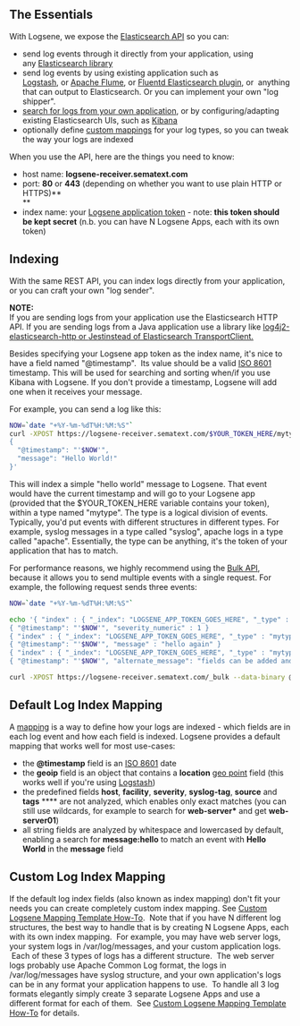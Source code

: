 ## The Essentials

With Logsene, we expose the [Elasticsearch API](http://www.elasticsearch.org/guide/reference/api/) so you can:

  - send log events through it directly from your application, using
    any [Elasticsearch library](http://www.elasticsearch.org/guide/en/elasticsearch/client/community/current/clients.html)
  - send log events by using existing application such as
    [Logstash](Logstash), or [Apache Flume](http://flume.apache.org/), or [Fluentd Elasticsearch plugin](https://github.com/uken/fluent-plugin-elasticsearch), or
     anything that can output to Elasticsearch. Or you can implement
    your own "log shipper".
  - [search for logs from your own application](Search-through-the-Elasticsearch-API), or
    by configuring/adapting existing Elasticsearch UIs, such as
    [Kibana](Logsene-FAQ/#can-i-run-kibana-4-locally-and-point-it-to-logsene)
  - optionally define [custom mappings](http://www.elasticsearch.org/guide/reference/mapping/) for
    your log types, so you can tweak the way your logs are indexed

When you use the API, here are the things you need to know:

  - host name: **logsene-receiver.sematext.com**
  - port: **80** or **443** (depending on whether you want to use plain
    HTTP or HTTPS)**  
    **
  - index name: your [Logsene application token](https://apps.sematext.com/ui/logs) -
    note: **this token should be kept secret** (n.b. you can have N
    Logsene Apps, each with its own token)

## Indexing

With the same REST API, you can index logs directly from your
application, or you can craft your own "log sender". 

**NOTE:**  
If you are sending logs from your application use the Elasticsearch HTTP
API. If you are sending logs from a Java application use a library like
[log4j2-elasticsearch-http](https://github.com/jprante/log4j2-elasticsearch-http)[ or ](https://github.com/jprante/log4j2-elasticsearch-http)[Jest](https://github.com/searchbox-io/Jest)[instead of Elasticsearch TransportClient.](https://github.com/jprante/log4j2-elasticsearch-http)

  

Besides specifying your Logsene app token as the index name, it's nice
to have a field named "@timestamp".  Its value should be a valid
[ISO 8601](http://en.wikipedia.org/wiki/ISO_8601) timestamp. This will
be used for searching and sorting when/if you use Kibana with Logsene.
If you don't provide a timestamp, Logsene will add one when it receives
your message.

For example, you can send a log like this:

``` bash
NOW=`date "+%Y-%m-%dT%H:%M:%S"`
curl -XPOST https://logsene-receiver.sematext.com/$YOUR_TOKEN_HERE/mytype/ -d '
{
  "@timestamp": "'$NOW'",
  "message": "Hello World!"
}'
```

This will index a simple "hello world" message to Logsene. That event
would have the current timestamp and will go to your Logsene app
(provided that the $YOUR\_TOKEN\_HERE variable contains your token),
within a type named "mytype". The type is a logical division of events.
Typically, you'd put events with different structures in different
types. For example, syslog messages in a type called "syslog", apache
logs in a type called "apache". Essentially, the type can be anything,
it's the token of your application that has to match.

For performance reasons, we highly recommend using the [Bulk API](http://www.elasticsearch.org/guide/reference/api/bulk.html),
because it allows you to send multiple events with a single request. For
example, the following request sends three events:

``` bash
NOW=`date "+%Y-%m-%dT%H:%M:%S"`

echo '{ "index" : { "_index": "LOGSENE_APP_TOKEN_GOES_HERE", "_type" : "mytype" } }
{ "@timestamp": "'$NOW'", "severity_numeric" : 1 }
{ "index" : { "_index": "LOGSENE_APP_TOKEN_GOES_HERE", "_type" : "mytype" } }
{ "@timestamp": "'$NOW'", "message" : "hello again" }
{ "index" : { "_index": "LOGSENE_APP_TOKEN_GOES_HERE", "_type" : "mytype" } }
{ "@timestamp": "'$NOW'", "alternate_message": "fields can be added and removed at will" }' > req

curl -XPOST https://logsene-receiver.sematext.com/_bulk --data-binary @req; echo
```

## Default Log Index Mapping

A
[mapping](https://www.elastic.co/guide/en/elasticsearch/reference/current/glossary.html#mapping)
is a way to define how your logs are indexed - which fields are in each
log event and how each field is indexed. Logsene provides a default
mapping that works well for most use-cases:

  - the **@timestamp** field is an
    [ISO 8601](http://en.wikipedia.org/wiki/ISO_8601) date
  - the **geoip** field is an object that contains a **location** [geo point](https://www.elastic.co/guide/en/elasticsearch/reference/current/geo-point.html)
    field (this works well if you're using
    [Logstash](Logstash))
  - the predefined fields **host**, **facility**, **severity**,
    **syslog-tag**, **source** and **tags** **** are not analyzed, which
    enables only exact matches (you can still use wildcards, for example
    to search for **web-server\*** and get **web-server01**)
  - all string fields are analyzed by whitespace and lowercased by
    default, enabling a search for **message:hello** to match an event
    with **Hello World** in the **message** field

## Custom Log Index Mapping

If the default log index fields (also known as index mapping) don't fit
your needs you can create completely custom index mapping. See [Custom Logsene Mapping Template How-To](http://blog.sematext.com/2015/01/20/custom-elasticsearch-index-templates-in-logsene/).
 Note that if you have N different log structures, the best way to
handle that is by creating N Logsene Apps, each with its own index
mapping.  For example, you may have web server logs, your system logs in
/var/log/messages, and your custom application logs.  Each of these 3
types of logs has a different structure.  The web server logs probably
use Apache Common Log format, the logs in /var/log/messages have syslog
structure, and your own application's logs can be in any format your
application happens to use.  To handle all 3 log formats elegantly
simply create 3 separate Logsene Apps and use a different format for
each of them.  See [Custom Logsene Mapping Template How-To](http://blog.sematext.com/2015/01/20/custom-elasticsearch-index-templates-in-logsene/) for
details.

 


